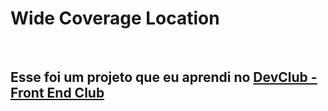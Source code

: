 <h1> Wide Coverage Location</h1>
<br>
<h2> Esse foi um projeto que eu aprendi no <a href="https://rodolfomori.com.br/devclub">DevClub - Front End Club</a></h2>
